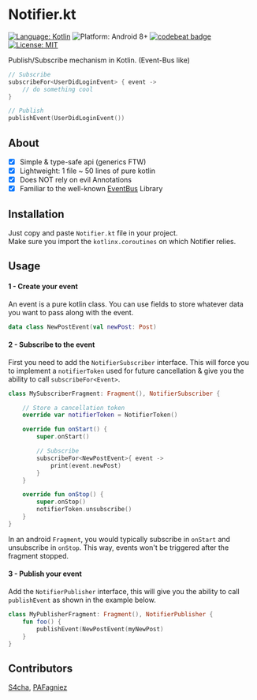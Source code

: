# Notifier.kt
 [![Language: Kotlin](https://img.shields.io/badge/language-Kotlin-7963FE.svg?style=flat)](https://kotlinlang.org)
 ![Platform: Android 8+](https://img.shields.io/badge/platform-Android-68b846.svg?style=flat)
 [![codebeat badge](https://codebeat.co/badges/1b9d3a18-c78e-4ca9-855c-92e02b457b48)](https://codebeat.co/projects/github-com-yummypets-notifier-master)
 [![License: MIT](http://img.shields.io/badge/license-MIT-lightgrey.svg?style=flat)](https://github.com/Yummypets/Notifier.kt/blob/master/LICENSE)

Publish/Subscribe mechanism in Kotlin. (Event-Bus like)

```kotlin
// Subscribe
subscribeFor<UserDidLoginEvent> { event ->
    // do something cool
}

// Publish
publishEvent(UserDidLoginEvent())
```

## About

- [x] Simple & type-safe api (generics FTW)
- [x] Lightweight: 1 file ~ 50 lines of pure kotlin
- [x] Does NOT rely on evil Annotations
- [x] Familiar to the well-known [EventBus](https://github.com/greenrobot/EventBus) Library

## Installation
Just copy and paste `Notifier.kt` file in your project.  
Make sure  you import the `kotlinx.coroutines` on which Notifier relies.

## Usage
#### 1 - Create your event
An event is a pure kotlin class. You can use fields to store whatever data you want to pass along with the event.
```kotlin
data class NewPostEvent(val newPost: Post)
```

#### 2 - Subscribe to the event

First you need to add the `NotifierSubscriber` interface.
This will force you to implement a `notifierToken` used for future cancellation & give you the ability to call `subscribeFor<Event>`.

```kotlin
class MySubscriberFragment: Fragment(), NotifierSubscriber {

    // Store a cancellation token
    override var notifierToken = NotifierToken()

    override fun onStart() {
        super.onStart()

        // Subscribe
        subscribeFor<NewPostEvent>{ event ->
            print(event.newPost)
        }
    }

    override fun onStop() {
        super.onStop()
        notifierToken.unsubscribe()
    }
}
```

In an android `Fragment`, you would typically subscribe in `onStart` and unsubscribe in `onStop`. This way, events won't be triggered after the fragment stopped.


#### 3 - Publish your event

Add the `NotifierPublisher` interface, this will give you the ability to call `publishEvent` as shown in the example below.

```kotlin
class MyPublisherFragment: Fragment(), NotifierPublisher {
    fun foo() {
        publishEvent(NewPostEvent(myNewPost)
    }
}
```

## Contributors
[S4cha](https://github.com/s4cha), [PAFagniez](https://github.com/PAFagniez)
